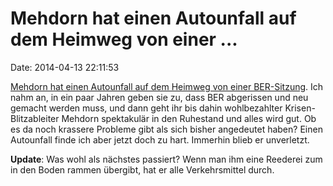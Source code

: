 Mehdorn hat einen Autounfall auf dem Heimweg von einer \...
===========================================================

Date: 2014-04-13 22:11:53

[Mehdorn hat einen Autounfall auf dem Heimweg von einer
BER-Sitzung](http://www.tagesspiegel.de/9754992.html). Ich nahm an, in
ein paar Jahren geben sie zu, dass BER abgerissen und neu gemacht werden
muss, und dann geht ihr bis dahin wohlbezahlter Krisen-Blitzableiter
Mehdorn spektakulär in den Ruhestand und alles wird gut. Ob es da noch
krassere Probleme gibt als sich bisher angedeutet haben? Einen
Autounfall finde ich aber jetzt doch zu hart. Immerhin blieb er
unverletzt.

**Update**: Was wohl als nächstes passiert? Wenn man ihm eine Reederei
zum in den Boden rammen übergibt, hat er alle Verkehrsmittel durch.
